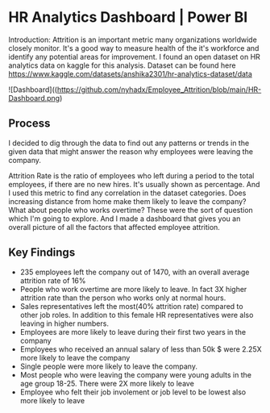 # HR Analytics Dashboard | Power BI

Introduction:
Attrition is an important metric many organizations worldwide closely monitor. It's a good way to measure health of the it's workforce and identify any potential areas for improvement. I found an open dataset on HR analytics data on kaggle for this analysis. Dataset can be found here https://www.kaggle.com/datasets/anshika2301/hr-analytics-dataset/data 




![Dashboard]((https://github.com/nyhadx/Employee_Attrition/blob/main/HR-Dashboard.png)

## Process
I decided to dig through the data to find out any patterns or trends in the given data that might answer the reason why employees were leaving the company.

Attrition Rate is the ratio of employees who left during a period to the total employees, if there are no new hires. It's usually shown as percentage. And I used this metric to find any correlation in the dataset categories. Does increasing distance from home make them likely to leave the company? What about people who works overtime? These were the sort of question which I'm going to explore. And I made a dashboard that gives you an overall picture of all the factors that affected employee attrition.


## Key Findings

- 235 employees left the company out of 1470, with an overall average attrition rate of 16%
- People who work overtime are more likely to leave. In fact 3X higher attrition rate than the person who works only at normal hours. 
- Sales representatives left the most(40% attrition rate) compared to other job roles. In addition to this female HR representatives were also leaving in higher numbers.
- Employees are more likely to leave during their first two years in the company
- Employees who received an annual salary of less than 50k $ were 2.25X more likely to leave the company
- Single people were more likely to leave the company. 
- Most people who were leaving the company were young adults in the age group 18-25. There were 2X more likely to leave
- Employee who felt their job involement or job level to be lowest also more likely to leave
